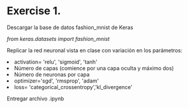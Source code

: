 <h1> Exercise 1. </h1>

Descargar la base de datos fashion_mnist de Keras

*from keras.datasets import fashion_mnist*

Replicar la red neuronal vista en clase con variación en los parámetros: 
<li> activation= 'relu', 'sigmoid', 'tanh'
<li> Número de capas (comience por una capa oculta y máximo dos)
<li> Número de neuronas por capa
<li> optimizer='sgd', 'rmsprop', 'adam'
<li> loss= 'categorical_crossentropy','kl_divergence'  
  
  Entregar archivo .ipynb
